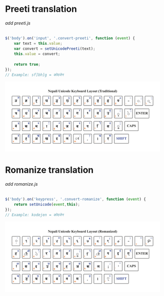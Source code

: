 # Preeti translation
###### add preeti.js

```javascript	
$('body').on('input', '.convert-preeti', function (event) {
	var text = this.value;
	var convert = setUnicodePreeti(text);
	this.value = convert;

	return true;
});
// Example: sf]bh]g = कोदजेन
```

![Nepali preeti to unicode](https://github.com/codexen/nepali-typing/blob/master/guide/keyboardlayout-traditional.jpg "Traditional translation")

# Romanize translation
###### add romanize.js

```javascript
$('body').on('keypress', '.convert-romanize', function (event) {
	return setUnicode(event,this);
});
// Example: kodejen = कोदजेन
```

![Nepali romanized translation](https://github.com/codexen/nepali-typing/blob/master/guide/keyboardlayout-romanized.jpg "Romanized translation")